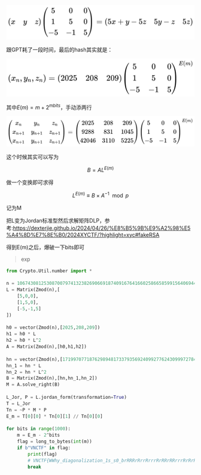 ![](img/1.png)

跟GPT耗了一段时间，最后的hash其实就是：

![](img/2.png)



其中$E(m) = m + 2^{mbits}$，手动添两行

![](img/3.png)



这个时候其实可以写为


$$
B = AL^{E(m)}
$$


做一个变换即可求得


$$
L^{E(m)} \equiv B\times A^{-1}\mod p
$$


记为M

把L变为Jordan标准型然后求解矩阵DLP，参考:https://dexterjie.github.io/2024/04/26/%E8%B5%9B%E9%A2%98%E5%A4%8D%E7%8E%B0/2024XYCTF/?highlight=xyc#fakeRSA

得到E(m)之后，爆破一下bits即可

> exp

```py
from Crypto.Util.number import *

n = 106743081253087007974132382690669187409167641660258665859915640694456867788135702053312073228376307091325146727550371538313884850638568106223326195447798997814912891375244381751926653858549419946547894675646011818800255999071070352934719005006228971056393128007601573916373180007524930454138943896336817929823
L = Matrix(Zmod(n),[
    [5,0,0],
    [1,5,0],
    [-5,-1,5]
])

h0 = vector(Zmod(n),[2025,208,209])
h1 = h0 * L
h2 = h0 * L^2
A = Matrix(Zmod(n),[h0,h1,h2])

hn = vector(Zmod(n),[17199707718762989481733793569240992776243099972784327196212023936622130204798694753865087501654381623876011128783229020278210160383185417670794284015692458326761011808048967854332413536183785458993128524881447529380387804712214305034841856237045463243243451585619997751904403447841431924053651568039257094910, 62503976674384744837417986781499538335164333679603320998241675970253762411134672614307594505442798271581593168080110727738181755339828909879977419645331630791420448736959554172731899301884779691119177400457640826361914359964889995618273843955820050051136401731342998940859792560938931787155426766034754760036, 93840121740656543170616546027906623588891573113673113077637257131079221429328035796416874995388795184080636312185908173422461254266536066991205933270191964776577196573147847000446118311985331680378772920169894541350064423243733498672684875039906829095473677927238488927923581806647297338935716890606987700071])
hn_1 = hn * L
hn_2 = hn * L^2
B = Matrix(Zmod(n),[hn,hn_1,hn_2])
M = A.solve_right(B)                                 

L_Jor, P = L.jordan_form(transformation=True)
T = L_Jor
Tn = ~P * M * P
E_m = T[0][0] * Tn[0][1] // Tn[0][0]

for bits in range(1000):
    m = E_m - 2^bits
    flag = long_to_bytes(int(m))
    if b"VNCTF" in flag:
        print(flag)
        # VNCTF{WWhy_diagonalization_1s_s0_brRRRrRrrRrrrRrRRrRRrrrRrRrRuUuUUUTTTtte3333?????ouch!ouch!Th3t_is_S0_Crazy!!!!}
        break
```

